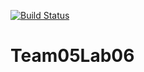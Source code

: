 [![Build Status](https://travis-ci.com/josme478/Team05Lab06.svg?branch=master)](https://travis-ci.com/josme478/Team05Lab06)
# Team05Lab06